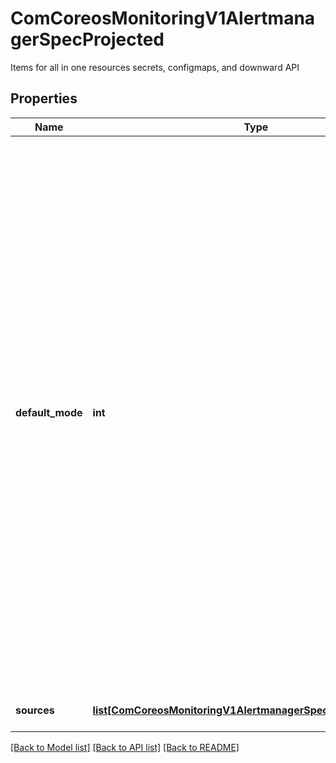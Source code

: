 # ComCoreosMonitoringV1AlertmanagerSpecProjected

Items for all in one resources secrets, configmaps, and downward API
## Properties
Name | Type | Description | Notes
------------ | ------------- | ------------- | -------------
**default_mode** | **int** | Mode bits used to set permissions on created files by default. Must be an octal value between 0000 and 0777 or a decimal value between 0 and 511. YAML accepts both octal and decimal values, JSON requires decimal values for mode bits. Directories within the path are not affected by this setting. This might be in conflict with other options that affect the file mode, like fsGroup, and the result can be other mode bits set. | [optional] 
**sources** | [**list[ComCoreosMonitoringV1AlertmanagerSpecProjectedSources]**](ComCoreosMonitoringV1AlertmanagerSpecProjectedSources.md) | list of volume projections | [optional] 

[[Back to Model list]](../README.md#documentation-for-models) [[Back to API list]](../README.md#documentation-for-api-endpoints) [[Back to README]](../README.md)



